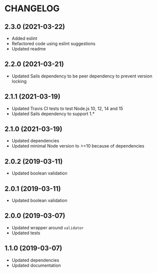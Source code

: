 # CHANGELOG

## 2.3.0 (2021-03-22)

- Added eslint
- Refactored code using eslint suggestions
- Updated readme

## 2.2.0 (2021-03-21)

- Updated Sails dependency to be peer dependency to prevent version locking

## 2.1.1 (2021-03-19)

- Updated Travis CI tests to test Node.js 10, 12, 14 and 15
- Updated Sails dependency to support 1.*

## 2.1.0 (2021-03-19)

- Updated dependencies
- Updated minimal Node version to >=10 because of dependencies

## 2.0.2 (2019-03-11)

- Updated boolean validation

## 2.0.1 (2019-03-11)

- Updated boolean validation

## 2.0.0 (2019-03-07)

- Updated wrapper around `validator`
- Updated tests

## 1.1.0 (2019-03-07)

- Updated dependencies
- Updated documentation
